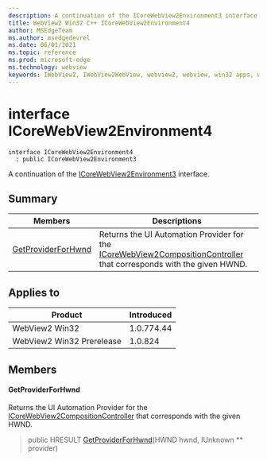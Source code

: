 ```yaml
---
description: A continuation of the ICoreWebView2Environment3 interface.
title: WebView2 Win32 C++ ICoreWebView2Environment4
author: MSEdgeTeam
ms.author: msedgedevrel
ms.date: 06/01/2021
ms.topic: reference
ms.prod: microsoft-edge
ms.technology: webview
keywords: IWebView2, IWebView2WebView, webview2, webview, win32 apps, win32, edge, ICoreWebView2, ICoreWebView2Controller, browser control, edge html, ICoreWebView2Environment4
---
```


# interface ICoreWebView2Environment4

```
interface ICoreWebView2Environment4
  : public ICoreWebView2Environment3
```

A continuation of the [ICoreWebView2Environment3](icorewebview2environment3.md) interface.

## Summary

 Members                        | Descriptions
--------------------------------|---------------------------------------------
[GetProviderForHwnd](#getproviderforhwnd) | Returns the UI Automation Provider for the [ICoreWebView2CompositionController](icorewebview2compositioncontroller.md) that corresponds with the given HWND.

## Applies to

Product                         | Introduced
--------------------------------|---------------------------------------------
WebView2 Win32            |    1.0.774.44
WebView2 Win32 Prerelease |    1.0.824

## Members

#### GetProviderForHwnd

Returns the UI Automation Provider for the [ICoreWebView2CompositionController](icorewebview2compositioncontroller.md) that corresponds with the given HWND.

> public HRESULT [GetProviderForHwnd](#getproviderforhwnd)(HWND hwnd, IUnknown ** provider)

